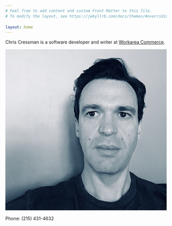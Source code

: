 ```yaml
---
# Feel free to add content and custom Front Matter to this file.
# To modify the layout, see https://jekyllrb.com/docs/themes/#overriding-theme-defaults

layout: home
---
```


Chris Cressman is a software developer and writer at [Workarea Commerce](https://www.workarea.com).

![Chris Cressman](chris-cressman.jpg)

Phone: (215) 431-4632
